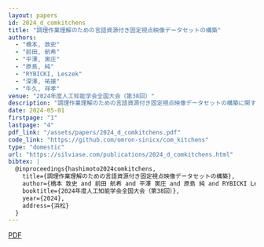 ```yaml
---
layout: papers
id: 2024_d_comkitchens
title: "調理作業理解のための言語資源付き固定視点映像データセットの構築"
authors:
  - "橋本, 敦史"
  - "前田, 航希"
  - "平澤, 寅庄"
  - "原島, 純"
  - "RYBICKI, Leszek"
  - "深澤, 祐援"
  - "牛久, 祥孝"
venue: "2024年度人工知能学会全国大会（第38回）"
description: "調理作業理解のための言語資源付き固定視点映像データセットの構築に関する研究"
date: 2024-05-01
firstpage: "1"
lastpage: "4"
pdf_link: "/assets/papers/2024_d_comkitchens.pdf"
code_link: "https://github.com/omron-sinicx/com_kitchens"
type: "domestic"
url: "https://silviase.com/publications/2024_d_comkitchens.html"
bibtex: |
  @inproceedings{hashimoto2024comkitchens,
    title={調理作業理解のための言語資源付き固定視点映像データセットの構築},
    author={橋本 敦史 and 前田 航希 and 平澤 寅庄 and 原島 純 and RYBICKI Leszek and 深澤 祐援 and 牛久 祥孝},
    booktitle={2024年度人工知能学会全国大会（第38回）},
    year={2024},
    address={浜松}
  }
---
```


[PDF](/assets/papers/2024_d_comkitchens.pdf)
